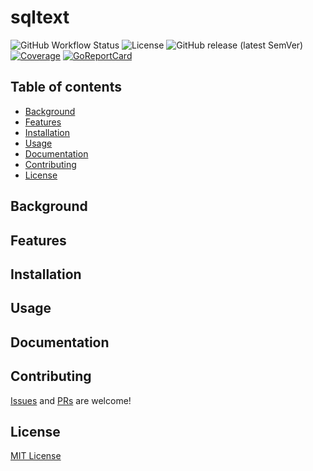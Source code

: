 # sqltext
![GitHub Workflow Status](https://img.shields.io/github/workflow/status/sasakiyori/sqltext/Main)
![License](https://img.shields.io/github/license/sasakiyori/sqltext)
![GitHub release (latest SemVer)](https://img.shields.io/github/v/release/sasakiyori/sqltext)
[![Coverage](https://coveralls.io/repos/github/sasakiyori/sqltext/badge.svg)](https://coveralls.io/github/sasakiyori/sqltext)
[![GoReportCard](https://goreportcard.com/badge/sasakiyori/sqltext)](https://goreportcard.com/report/github.com/sasakiyori/sqltext)

## Table of contents
  - [Background](#background)
  - [Features](#features)
  - [Installation](#installation)
  - [Usage](#usage)
  - [Documentation](#documentation)
  - [Contributing](#contributing)
  - [License](#license)

## Background

## Features

## Installation

## Usage

## Documentation

## Contributing
[Issues](https://github.com/sasakiyori/sqltext/issues/new) and [PRs](https://github.com/sasakiyori/sqltext/pulls) are welcome!

## License
[MIT License](LICENSE)
